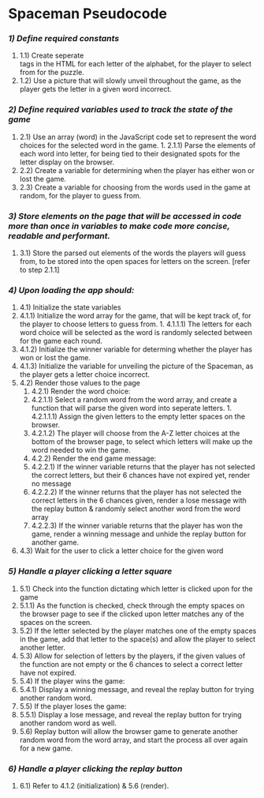 # Spaceman Pseudocode

### _1) Define required constants_
 1. 1.1) Create seperate <div> tags in the HTML for each letter of the alphabet, for the player to select from for the puzzle.
  1. 1.2) Use a picture that will slowly unveil throughout the game, as the player gets the letter in a given word incorrect.

### _2) Define required variables used to track the state of the game_
  1. 2.1) Use an array (word) in the JavaScript code set to represent the word choices for the selected word in the game.
    1. 2.1.1) Parse the elements of each word into letter, for being tied to their designated spots for the letter display on the browser.
  1. 2.2) Create a variable for determining when the player has either won or lost the game.
  1. 2.3) Create a variable for choosing from the words used in the game at random, for the player to guess from.

### _3) Store elements on the page that will be accessed in code more than once in variables to make code more concise, readable and performant._
  1. 3.1) Store the parsed out elements of the words the players will guess from, to be stored into the open spaces for letters on the screen. [refer to step 2.1.1]

### _4) Upon loading the app should:_
1. 4.1) Initialize the state variables
  1. 4.1.1) Initialize the word array for the game, that will be kept track of, for the player to choose letters to guess from.
    1. 4.1.1.1) The letters for each word choice will be selected as the word is randomly selected between for the game each round.
  1. 4.1.2) Initialize the winner variable for determing whether the player has won or lost the game.
  1. 4.1.3) Initialize the variable for unveiling the picture of the Spaceman, as the player gets a letter choice incorrect.
1. 4.2) Render those values to the page
    1. 4.2.1) Render the word choice:
      1. 4.2.1.1) Select a random word from the word array, and create a function that will parse the given word into seperate letters.
        1. 4.2.1.1.1) Assign the given letters to the empty letter spaces on the browser.
      1. 4.2.1.2) The player will choose from the A-Z letter choices at the bottom of the browser page, to select which letters will make up the word needed to win the game.
    1. 4.2.2) Render the end game message:
      1. 4.2.2.1) If the winner variable returns that the player has not selected the correct letters, but their 6 chances have not expired yet, render no message
      1. 4.2.2.2) If the winner returns that the player has not selected the correct letters in the 6 chances given, render a lose message with the replay button & randomly select another word from the word array
      1. 4.2.2.3) If the winner variable returns that the player has won the game, render a winning message and unhide the replay button for another game.
1. 4.3) Wait for the user to click a letter choice for the given word


### _5) Handle a player clicking a letter square_
1. 5.1) Check into the function dictating which letter is clicked upon for the game
  1. 5.1.1) As the function is checked, check through the empty spaces on the browser page to see if the clicked upon letter matches any of the spaces on the screen.
1. 5.2) If the letter selected by the player matches one of the empty spaces in the game, add that letter to the space(s) and allow the player to select another letter.
1. 5.3) Allow for selection of letters by the players, if the given values of the function are not empty or the 6 chances to select a correct letter have not expired.
1. 5.4) If the player wins the game:
  1. 5.4.1) Display a winning message, and reveal the replay button for trying another random word.
1. 5.5) If the player loses the game:
  1. 5.5.1) Display a lose message, and reveal the replay button for trying another random word as well.
1. 5.6) Replay button will allow the browser game to generate another random word from the word array, and start the process all over again for a new game.

### _6) Handle a player clicking the replay button_
1. 6.1) Refer to 4.1.2 (initialization) & 5.6 (render).